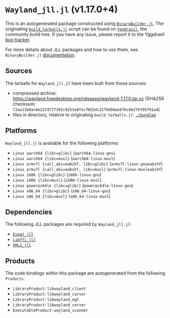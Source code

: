 # `Wayland_jll.jl` (v1.17.0+4)

This is an autogenerated package constructed using [`BinaryBuilder.jl`](https://github.com/JuliaPackaging/BinaryBuilder.jl). The originating [`build_tarballs.jl`](https://github.com/JuliaPackaging/Yggdrasil/blob/03c906e92d74a104b42745a734378f3fa2e45729/W/Wayland/build_tarballs.jl) script can be found on [`Yggdrasil`](https://github.com/JuliaPackaging/Yggdrasil/), the community build tree.  If you have any issue, please report it to the Yggdrasil [bug tracker](https://github.com/JuliaPackaging/Yggdrasil/issues).

For more details about JLL packages and how to use them, see `BinaryBuilder.jl` [documentation](https://juliapackaging.github.io/BinaryBuilder.jl/dev/jll/).

## Sources

The tarballs for `Wayland_jll.jl` have been built from these sources:

* compressed archive: https://wayland.freedesktop.org/releases/wayland-1.17.0.tar.xz (SHA256 checksum: `72aa11b8ac6e22f4777302c9251e8fec7655dc22f9d94ee676c6b276f95f91a4`)
* files in directory, relative to originating `build_tarballs.jl`: [`./bundled`](https://github.com/JuliaPackaging/Yggdrasil/tree/03c906e92d74a104b42745a734378f3fa2e45729/W/Wayland/bundled)

## Platforms

`Wayland_jll.jl` is available for the following platforms:

* `Linux aarch64 {libc=glibc}` (`aarch64-linux-gnu`)
* `Linux aarch64 {libc=musl}` (`aarch64-linux-musl`)
* `Linux armv7l {call_abi=eabihf, libc=glibc}` (`armv7l-linux-gnueabihf`)
* `Linux armv7l {call_abi=eabihf, libc=musl}` (`armv7l-linux-musleabihf`)
* `Linux i686 {libc=glibc}` (`i686-linux-gnu`)
* `Linux i686 {libc=musl}` (`i686-linux-musl`)
* `Linux powerpc64le {libc=glibc}` (`powerpc64le-linux-gnu`)
* `Linux x86_64 {libc=glibc}` (`x86_64-linux-gnu`)
* `Linux x86_64 {libc=musl}` (`x86_64-linux-musl`)

## Dependencies

The following JLL packages are required by `Wayland_jll.jl`:

* [`Expat_jll`](https://github.com/JuliaBinaryWrappers/Expat_jll.jl)
* [`Libffi_jll`](https://github.com/JuliaBinaryWrappers/Libffi_jll.jl)
* [`XML2_jll`](https://github.com/JuliaBinaryWrappers/XML2_jll.jl)

## Products

The code bindings within this package are autogenerated from the following `Products`:

* `LibraryProduct`: `libwayland_client`
* `LibraryProduct`: `libwayland_cursor`
* `LibraryProduct`: `libwayland_egl`
* `LibraryProduct`: `libwayland_server`
* `ExecutableProduct`: `wayland_scanner`
